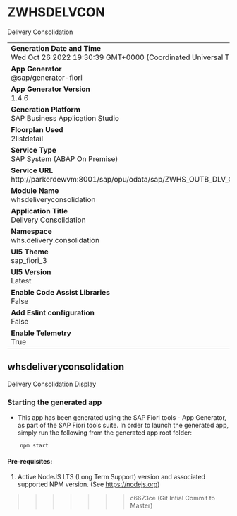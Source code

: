 
# ZWHSDELVCON
Delivery Consolidation

|               |
| ------------- |
|**Generation Date and Time**<br>Wed Oct 26 2022 19:30:39 GMT+0000 (Coordinated Universal Time)|
|**App Generator**<br>@sap/generator-fiori|
|**App Generator Version**<br>1.4.6|
|**Generation Platform**<br>SAP Business Application Studio|
|**Floorplan Used**<br>2listdetail|
|**Service Type**<br>SAP System (ABAP On Premise)|
|**Service URL**<br>http://parkerdewvm:8001/sap/opu/odata/sap/ZWHS_OUTB_DLV_CONSOLI_DISPLAY_SRV
|**Module Name**<br>whsdeliveryconsolidation|
|**Application Title**<br>Delivery Consolidation|
|**Namespace**<br>whs.delivery.consolidation|
|**UI5 Theme**<br>sap_fiori_3|
|**UI5 Version**<br>Latest|
|**Enable Code Assist Libraries**<br>False|
|**Add Eslint configuration**<br>False|
|**Enable Telemetry**<br>True|

## whsdeliveryconsolidation

Delivery Consolidation Display

### Starting the generated app

-   This app has been generated using the SAP Fiori tools - App Generator, as part of the SAP Fiori tools suite.  In order to launch the generated app, simply run the following from the generated app root folder:

```
    npm start
```

#### Pre-requisites:

1. Active NodeJS LTS (Long Term Support) version and associated supported NPM version.  (See https://nodejs.org)


>>>>>>> c6673ce (Git Intial Commit to Master)
